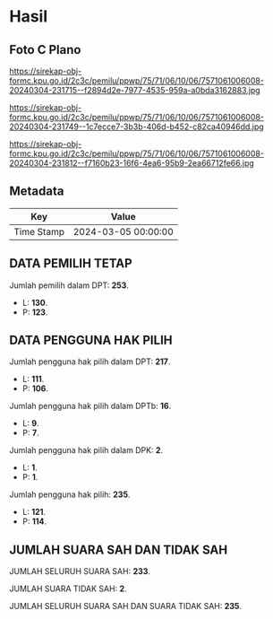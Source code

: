 # Hasil

## Foto C Plano

https://sirekap-obj-formc.kpu.go.id/2c3c/pemilu/ppwp/75/71/06/10/06/7571061006008-20240304-231715--f2894d2e-7977-4535-959a-a0bda3162883.jpg

https://sirekap-obj-formc.kpu.go.id/2c3c/pemilu/ppwp/75/71/06/10/06/7571061006008-20240304-231749--1c7ecce7-3b3b-406d-b452-c82ca40946dd.jpg

https://sirekap-obj-formc.kpu.go.id/2c3c/pemilu/ppwp/75/71/06/10/06/7571061006008-20240304-231812--f7160b23-16f6-4ea6-95b9-2ea66712fe66.jpg


## Metadata

| Key        | Value               |
| ---------- | ------------------- |
| Time Stamp | 2024-03-05 00:00:00 |


## DATA PEMILIH TETAP

Jumlah pemilih dalam DPT: **253**.
 * L: **130**.
 * P: **123**.

## DATA PENGGUNA HAK PILIH

Jumlah pengguna hak pilih dalam DPT: **217**.
 * L: **111**.
 * P: **106**.

Jumlah pengguna hak pilih dalam DPTb: **16**.
 * L: **9**.
 * P: **7**.

Jumlah pengguna hak pilih dalam DPK: **2**.
 * L: **1**.
 * P: **1**.

Jumlah pengguna hak pilih: **235**.
 * L: **121**.
 * P: **114**.

## JUMLAH SUARA SAH DAN TIDAK SAH

JUMLAH SELURUH SUARA SAH: **233**.

JUMLAH SUARA TIDAK SAH: **2**.

JUMLAH SELURUH SUARA SAH DAN SUARA TIDAK SAH: **235**.


